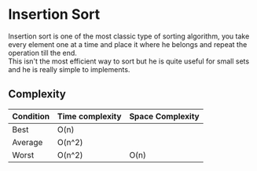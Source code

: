 # Insertion Sort

Insertion sort is one of the most classic type of sorting algorithm, you take every element one at a time and place it where he belongs and repeat the operation till the end.  
This isn't the most efficient way to sort but he is quite useful for small sets and he is really simple to implements.  

## Complexity

| Condition | Time complexity | Space Complexity |
| --------- | --------------- | ---------------- |
| Best      | O(n)            |                  |
| Average   | O(n^2)          |                  |
| Worst     | O(n^2)          | O(n)             |
